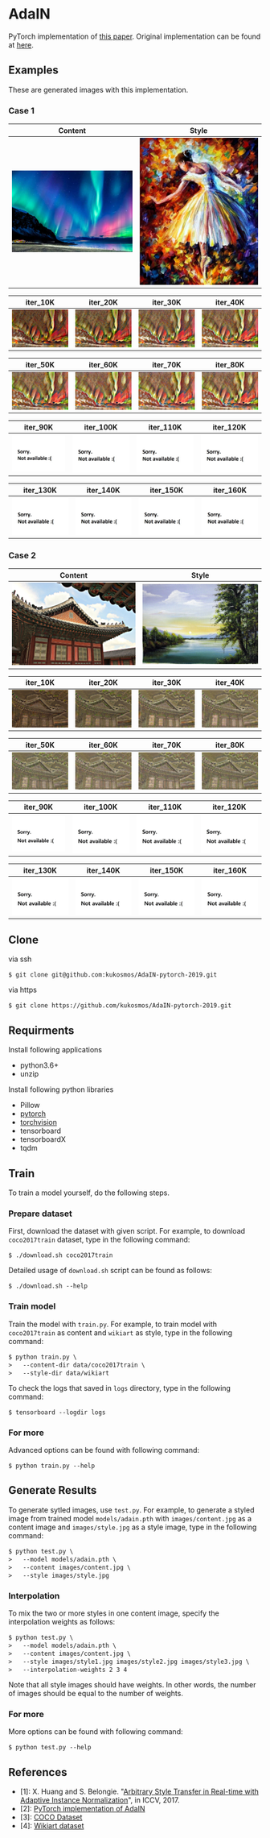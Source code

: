 # AdaIN
PyTorch implementation of [this paper](https://arxiv.org/abs/1703.06868).
Original implementation can be found at [here](https://github.com/xunhuang1995/AdaIN-style).

## Examples
These are generated images with this implementation.

### Case 1

|             Content                  |            Style                 |
|:------------------------------------:|:--------------------------------:|
| ![content](images/case1/content.jpg) | ![style](images/case1/style.jpg) |


|               iter_10K             |               iter_20K             |                 iter_30K           |                 iter_40K           |
|:----------------------------------:|:----------------------------------:|:----------------------------------:|:----------------------------------:|
| ![10K](images/case1/iter_10K.jpg)  | ![10K](images/case1/iter_20K.jpg)  | ![10K](images/case1/iter_30K.jpg)  | ![10K](images/case1/iter_40K.jpg)  |

|               iter_50K             |                 iter_60K           |                 iter_70K           |                 iter_80K           |
|:----------------------------------:|:----------------------------------:|:----------------------------------:|:----------------------------------:|
| ![10K](images/case1/iter_50K.jpg)  | ![10K](images/case1/iter_60K.jpg)  | ![10K](images/case1/iter_70K.jpg)  | ![10K](images/case1/iter_80K.jpg)  |

|               iter_90K             |                 iter_100K          |                 iter_110K          |                 iter_120K          |
|:----------------------------------:|:----------------------------------:|:----------------------------------:|:----------------------------------:|
| ![10K](images/case1/iter_90K.jpg)  | ![10K](images/case1/iter_100K.jpg) | ![10K](images/case1/iter_110K.jpg) | ![10K](images/case1/iter_120K.jpg) |

|                 iter_130K          |                 iter_140K          |                 iter_150K          |                 iter_160K          |
|:----------------------------------:|:----------------------------------:|:----------------------------------:|:----------------------------------:|
| ![10K](images/case1/iter_130K.jpg) | ![10K](images/case1/iter_140K.jpg) | ![10K](images/case1/iter_150K.jpg) | ![10K](images/case1/iter_160K.jpg) |

### Case 2

|             Content                  |            Style                 |
|:------------------------------------:|:--------------------------------:|
| ![content](images/case2/content.jpg) | ![style](images/case2/style.jpg) |


|               iter_10K             |               iter_20K             |                 iter_30K           |                 iter_40K           |
|:----------------------------------:|:----------------------------------:|:----------------------------------:|:----------------------------------:|
| ![10K](images/case2/iter_10K.jpg)  | ![10K](images/case2/iter_20K.jpg)  | ![10K](images/case2/iter_30K.jpg)  | ![10K](images/case2/iter_40K.jpg)  |

|               iter_50K             |                 iter_60K           |                 iter_70K           |                 iter_80K           |
|:----------------------------------:|:----------------------------------:|:----------------------------------:|:----------------------------------:|
| ![10K](images/case2/iter_50K.jpg)  | ![10K](images/case2/iter_60K.jpg)  | ![10K](images/case2/iter_70K.jpg)  | ![10K](images/case2/iter_80K.jpg)  |

|               iter_90K             |                 iter_100K          |                 iter_110K          |                 iter_120K          |
|:----------------------------------:|:----------------------------------:|:----------------------------------:|:----------------------------------:|
| ![10K](images/case2/iter_90K.jpg)  | ![10K](images/case2/iter_100K.jpg) | ![10K](images/case2/iter_110K.jpg) | ![10K](images/case2/iter_120K.jpg) |

|                 iter_130K          |                 iter_140K          |                 iter_150K          |                 iter_160K          |
|:----------------------------------:|:----------------------------------:|:----------------------------------:|:----------------------------------:|
| ![10K](images/case2/iter_130K.jpg) | ![10K](images/case2/iter_140K.jpg) | ![10K](images/case2/iter_150K.jpg) | ![10K](images/case2/iter_160K.jpg) |

## Clone
via ssh
```
$ git clone git@github.com:kukosmos/AdaIN-pytorch-2019.git
```
via https
```
$ git clone https://github.com/kukosmos/AdaIN-pytorch-2019.git
```

## Requirments
Install following applications
* python3.6+
* unzip

Install following python libraries
* Pillow
* [pytorch](https://pytorch.org)
* [torchvision](https://pytorch.org)
* tensorboard
* tensorboardX
* tqdm

## Train
To train a model yourself, do the following steps.

### Prepare dataset
First, download the dataset with given script.
For example, to download ```coco2017train``` dataset, type in the following command:
```
$ ./download.sh coco2017train
```
Detailed usage of ```download.sh``` script can be found as follows:
```
$ ./download.sh --help
```

### Train model
Train the model with ```train.py```.
For example, to train model with ```coco2017train``` as content and ```wikiart``` as style, type in the following command:
```
$ python train.py \
>   --content-dir data/coco2017train \
>   --style-dir data/wikiart
```

To check the logs that saved in ```logs``` directory, type in the following command:
```
$ tensorboard --logdir logs
```

### For more
Advanced options can be found with following command:
```
$ python train.py --help
```

## Generate Results
To generate sytled images, use ```test.py```.
For example, to generate a styled image from trained model ```models/adain.pth``` with ```images/content.jpg``` as a content image
and ```images/style.jpg``` as a style image, type in the following command:
```
$ python test.py \
>   --model models/adain.pth \
>   --content images/content.jpg \
>   --style images/style.jpg
```

### Interpolation
To mix the two or more styles in one content image, specify the interpolation weights as follows:
```
$ python test.py \
>   --model models/adain.pth \
>   --content images/content.jpg \
>   --style images/style1.jpg images/style2.jpg images/style3.jpg \
>   --interpolation-weights 2 3 4
```
Note that all style images should have weights.
In other words, the number of images should be equal to the number of weights.

### For more
More options can be found with following command:
```
$ python test.py --help
```

## References
* [1]: X. Huang and S. Belongie. "[Arbitrary Style Transfer in Real-time with Adaptive Instance Normalization](https://arxiv.org/abs/1703.06868)", in ICCV, 2017.
* [2]: [PyTorch implementation of AdaIN](https://github.com/naoto0804/pytorch-AdaIN)
* [3]: [COCO Dataset](http://cocodataset.org/#download)
* [4]: [Wikiart dataset](https://github.com/cs-chan/ArtGAN/tree/master/WikiArt%20Dataset)
